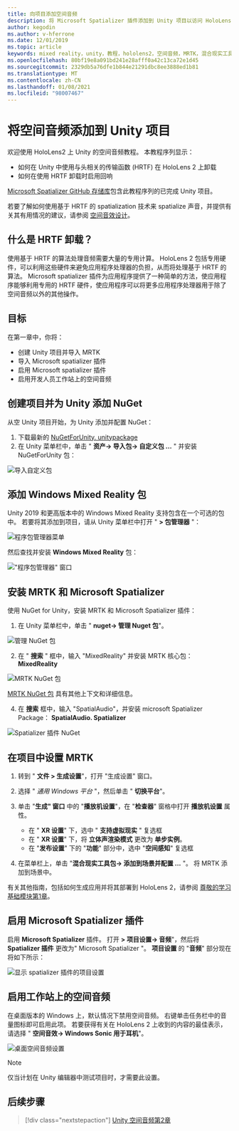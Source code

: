 ```yaml
---
title: 向项目添加空间音频
description: 将 Microsoft Spatializer 插件添加到 Unity 项目以访问 HoloLens 2 HRTF 硬件卸载。
author: kegodin
ms.author: v-hferrone
ms.date: 12/01/2019
ms.topic: article
keywords: mixed reality，unity，教程，hololens2，空间音频，MRTK，混合现实工具包，UWP，Windows 10，HRTF，head 相关传输函数，回音，Microsoft Spatializer
ms.openlocfilehash: 80bf19e8a091bd241e28afff0a42c13ca72e1d45
ms.sourcegitcommit: 2329db5a76dfe1b844e21291dbc8ee3888ed1b81
ms.translationtype: MT
ms.contentlocale: zh-CN
ms.lasthandoff: 01/08/2021
ms.locfileid: "98007467"
---
```

# <a name="adding-spatial-audio-to-your-unity-project"></a>将空间音频添加到 Unity 项目

欢迎使用 HoloLens2 上 Unity 的空间音频教程。 本教程序列显示：
* 如何在 Unity 中使用与头相关的传输函数 (HRTF) 在 HoloLens 2 上卸载
* 如何在使用 HRTF 卸载时启用回响

[Microsoft Spatializer GitHub 存储库](https://github.com/microsoft/spatialaudio-unity)包含此教程序列的已完成 Unity 项目。 

若要了解如何使用基于 HRTF 的 spatialization 技术来 spatialize 声音，并提供有关其有用情况的建议，请参阅 [空间音效设计](https://docs.microsoft.com/windows/mixed-reality/spatial-sound-design)。

## <a name="what-is-hrtf-offload"></a>什么是 HRTF 卸载？

使用基于 HRTF 的算法处理音频需要大量的专用计算。 HoloLens 2 包括专用硬件，可以利用这些硬件来避免应用程序处理器的负担，从而将处理基于 HRTF 的算法。  Microsoft spatializer 插件为应用程序提供了一种简单的方法，使应用程序能够利用专用的 HRTF 硬件，使应用程序可以将更多应用程序处理器用于除了空间音频以外的其他操作。

## <a name="objectives"></a>目标

在第一章中，你将：
* 创建 Unity 项目并导入 MRTK
* 导入 Microsoft spatializer 插件
* 启用 Microsoft spatializer 插件
* 启用开发人员工作站上的空间音频

## <a name="create-a-project-and-add-nuget-for-unity"></a>创建项目并为 Unity 添加 NuGet

从空 Unity 项目开始，为 Unity 添加并配置 NuGet：
1. 下载最新的 [NuGetForUnity. unitypackage](https://github.com/GlitchEnzo/NuGetForUnity/releases/latest)
2. 在 Unity 菜单栏中，单击 " **资产-> 导入包-> 自定义包 ...** " 并安装 NuGetForUnity 包：

![导入自定义包](images/spatial-audio/import-custom-package.png)

## <a name="add-the-windows-mixed-reality-package"></a>添加 Windows Mixed Reality 包

Unity 2019 和更高版本中的 Windows Mixed Reality 支持包含在一个可选的包中。 若要将其添加到项目，请从 Unity 菜单栏中打开 " **> 包管理器** "：

![程序包管理器菜单](images/spatial-audio/package-manager-menu.png)

然后查找并安装 **Windows Mixed Reality** 包：

!["程序包管理器" 窗口](images/spatial-audio/package-manager-window.png)

## <a name="install-mrtk-and-microsoft-spatializer"></a>安装 MRTK 和 Microsoft Spatializer

使用 NuGet for Unity，安装 MRTK 和 Microsoft Spatializer 插件：
1. 在 Unity 菜单栏中，单击 " **nuget-> 管理 Nuget 包**"。

![管理 NuGet 包](images/spatial-audio/manage-nuget-packages.png)

2. 在 " **搜索** " 框中，输入 "MixedReality" 并安装 MRTK 核心包： **MixedReality**

![MRTK NuGet 包](images/spatial-audio/mrtk-nuget-package.png)

[MRTK NuGet 包](https://microsoft.github.io/MixedRealityToolkit-Unity/Documentation/MRTKNuGetPackage.html) 具有其他上下文和详细信息。

4. 在 **搜索** 框中，输入 "SpatialAudio"，并安装 microsoft Spatializer Package： **SpatialAudio. Spatializer**

![Spatializer 插件 NuGet](images/spatial-audio/spatializer-plugin-nuget.png)

## <a name="set-up-mrtk-in-your-project"></a>在项目中设置 MRTK

1. 转到 " **文件 > 生成设置**"，打开 "生成设置" 窗口。

2. 选择 " _通用 Windows 平台_ "，然后单击 " **切换平台**"。

3. 单击 "**生成" 窗口** 中的 "**播放机设置**"，在 "**检查器**" 窗格中打开 **播放机设置** 属性。
    * 在 " **XR 设置**" 下，选中 " **支持虚拟现实** " 复选框
    * 在 " **XR 设置**" 下，将 **立体声渲染模式** 更改为 **单步实例**。
    * 在 "**发布设置**" 下的 "**功能**" 部分中，选中 "**空间感知**" 复选框

4. 在菜单栏上，单击 "**混合现实工具包-> 添加到场景并配置 ...** "。 将 MRTK 添加到场景中。

有关其他指南，包括如何生成应用并将其部署到 HoloLens 2，请参阅 [尊敬的学习基础模块第1章](../../../mrlearning-base-ch1.md)。

## <a name="enable-the-microsoft-spatializer-plugin"></a>启用 Microsoft Spatializer 插件

启用 **Microsoft Spatializer** 插件。 打开 **> 项目设置-> 音频**"，然后将 **Spatializer 插件** 更改为" Microsoft Spatializer "。 **项目设置** 的 "**音频**" 部分现在将如下所示：

![显示 spatializer 插件的项目设置](images/spatial-audio/project-settings.png)

## <a name="enable-spatial-audio-on-your-workstation"></a>启用工作站上的空间音频

在桌面版本的 Windows 上，默认情况下禁用空间音频。 右键单击任务栏中的音量图标即可启用此项。 若要获得有关在 HoloLens 2 上收到的内容的最佳表示，请选择 " **空间音效-> Windows Sonic 用于耳机**"。

![桌面空间音频设置](images/spatial-audio/desktop-audio-settings.png)

> [!NOTE]
> 仅当计划在 Unity 编辑器中测试项目时，才需要此设置。

## <a name="next-steps"></a>后续步骤

> [!div class="nextstepaction"]
> [Unity 空间音频第2章](unity-spatial-audio-ch2.md)

